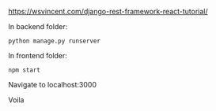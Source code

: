 https://wsvincent.com/django-rest-framework-react-tutorial/

In backend folder: 

```
python manage.py runserver
```

In frontend folder:

```
npm start
```

Navigate to localhost:3000

Voila